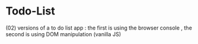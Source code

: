 # Todo-List
(02) versions of a to do list app : the first is using the browser console , the second is using DOM manipulation (vanilla JS)
